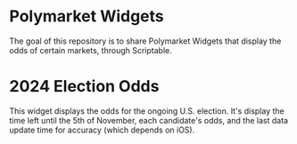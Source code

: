 # Polymarket Widgets
The goal of this repository is to share Polymarket Widgets that display the odds of certain markets, through Scriptable.

# 2024 Election Odds
This widget displays the odds for the ongoing U.S. election. It's display the time left until the 5th of November, each candidate's odds, and the last data update time for accuracy (which depends on iOS).
